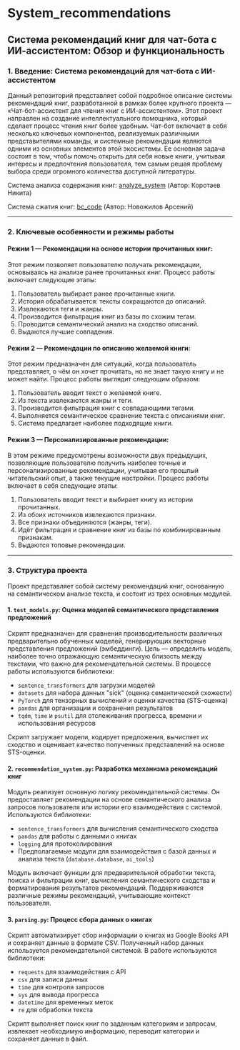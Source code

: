 # System_recommendations

## Система рекомендаций книг для чат-бота с ИИ-ассистентом: Обзор и функциональность

### 1. Введение: Система рекомендаций для чат-бота с ИИ-ассистентом

Данный репозиторий представляет собой подробное описание системы рекомендаций книг, разработанной в рамках более крупного проекта — «Чат-бот-ассистент для чтения книг с ИИ-ассистентом». Этот проект направлен на создание интеллектуального помощника, который сделает процесс чтения книг более удобным. Чат-бот включает в себя несколько ключевых компонентов, реализуемых различными представителями команды, и системные рекомендации являются одними из основных элементов этой экосистемы. Ее основная задача состоит в том, чтобы помочь открыть для себя новые книги, учитывая интересы и предпочтения пользователя, тем самым решая проблему выбора среди огромного количества доступной литературы.

Система анализа содержания книг: [analyze_system](https://github.com/rajecc/analyze_system) (Автор: Коротаев Никита)

Система сжатия книг: [bc_code](https://github.com/snthnk/bc_code.git) (Автор: Новожилов Арсений)

---

### 2. Ключевые особенности и режимы работы

#### Режим 1 — Рекомендации на основе истории прочитанных книг:
Этот режим позволяет пользователю получать рекомендации, основываясь на анализе ранее прочитанных книг. Процесс работы включает следующие этапы:

1. Пользователь выбирает ранее прочитанные книги.
2. История обрабатывается: тексты сокращаются до описаний.
3. Извлекаются теги и жанры.
4. Производится фильтрация книг из базы по схожим тегам.
5. Проводится семантический анализ на сходство описаний.
6. Выдаются лучшие совпадения.

#### Режим 2 — Рекомендации по описанию желаемой книги:
Этот режим предназначен для ситуаций, когда пользователь представляет, о чём он хочет прочитать, но не знает такую книгу и не может найти. Процесс работы выглядит следующим образом:

1. Пользователь вводит текст о желаемой книге.
2. Из текста извлекаются жанры и теги.
3. Производится фильтрация книг с совпадающими тегами.
4. Выполняется семантическое сравнение текста с описаниями книг.
5. Система предлагает наиболее подходящие книги.

#### Режим 3 — Персонализированные рекомендации:
В этом режиме предусмотрены возможности двух предыдущих, позволяющие пользователю получить наиболее точные и персонализированные рекомендации, учитывая его прошлый читательский опыт, а также текущие настройки. Процесс работы включает в себя следующие этапы:

1. Пользователь вводит текст и выбирает книгу из истории прочитанных.
2. Из обоих источников извлекаются признаки.
3. Все признаки объединяются (жанры, теги).
4. Идёт фильтрация и сравнение книг из базы по комбинированным признакам.
5. Выдаются топовые рекомендации.

---

### 3. Структура проекта

Проект представляет собой систему рекомендаций книг, основанную на семантическом анализе текста, и состоит из трех основных модулей.

#### 1. `test_models.py`: Оценка моделей семантического представления предложений

Скрипт предназначен для сравнения производительности различных предварительно обученных моделей, генерирующих векторные представления предложений (эмбеддинги). Цель — определить модель, наиболее точно отражающую семантическую близость между текстами, что важно для рекомендательной системы. В процессе работы используются библиотеки:
- `sentence_transformers` для загрузки моделей
- `datasets` для набора данных "sick" (оценка семантической схожести)
- `PyTorch` для тензорных вычислений и оценки качества (STS-оценка)
- `pandas` для организации и сохранения результатов
- `tqdm`, `time` и `psutil` для отслеживания прогресса, времени и использования ресурсов

Скрипт загружает модели, кодирует предложения, вычисляет их сходство и оценивает качество полученных представлений на основе STS-оценки.

#### 2. `recommendation_system.py`: Разработка механизма рекомендаций книг

Модуль реализует основную логику рекомендательной системы. Он предоставляет рекомендации на основе семантического анализа запросов пользователя или истории его взаимодействия с системой. Используются библиотеки:
- `sentence_transformers` для вычисления семантического сходства
- `pandas` для работы с данными о книгах
- `logging` для протоколирования
- Предполагаемые модули для взаимодействия с базой данных и анализа текста (`database.database`, `ai_tools`)

Модуль включает функции для предварительной обработки текста, поиска и фильтрации книг, вычисления семантического сходства и форматирования результатов рекомендаций. Поддерживаются различные режимы рекомендаций, учитывающие контекст пользователя.

#### 3. `parsing.py`: Процесс сбора данных о книгах

Скрипт автоматизирует сбор информации о книгах из Google Books API и сохраняет данные в формате CSV. Полученный набор данных используется рекомендательной системой. В работе используются библиотеки:
- `requests` для взаимодействия с API
- `csv` для записи данных
- `time` для контроля запросов
- `sys` для вывода прогресса
- `datetime` для временных меток
- `re` для обработки текста

Скрипт выполняет поиск книг по заданным категориям и запросам, извлекает необходимую информацию, переводит категории и сохраняет данные в файл.
